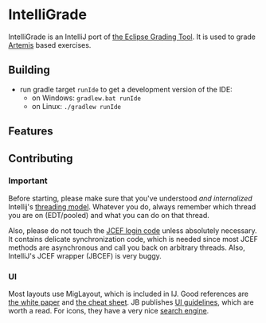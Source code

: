# IntelliGrade

IntelliGrade is an IntelliJ port of [the Eclipse Grading Tool](https://github.com/kit-sdq/programming-lecture-eclipse-artemis). 
It is used to grade [Artemis](https://github.com/ls1intum/Artemis) based exercises.

## Building
- run gradle target `runIde` to get a development version of the IDE:
    - on Windows: `gradlew.bat runIde`
    - on Linux: `./gradlew runIde`

## Features

## Contributing

### Important
Before starting, please make sure that you've understood *and internalized* Intellij's [threading model](https://plugins.jetbrains.com/docs/intellij/threading-model.html).
Whatever you do, always remember which thread you are on (EDT/pooled) and what you can do on that thread.

Also, please do not touch the [JCEF login code](src/main/java/edu/kit/kastel/sdq/intelligrade/login) unless absolutely necessary.
It contains delicate synchronization code, which is needed since most JCEF methods are asynchronous and call you back on arbitrary threads.
Also, IntelliJ's JCEF wrapper (JBCEF) is very buggy.

### UI
Most layouts use MigLayout, which is included in IJ.
Good references are [the white paper](http://www.miglayout.com/whitepaper.html) and [the cheat sheet](http://www.migcalendar.com/miglayout/mavensite/docs/cheatsheet.html).
JB publishes [UI guidelines](https://plugins.jetbrains.com/docs/intellij/ui-guidelines-welcome.html), which are worth a read.
For icons, they have a very nice [search engine](https://intellij-icons.jetbrains.design/).